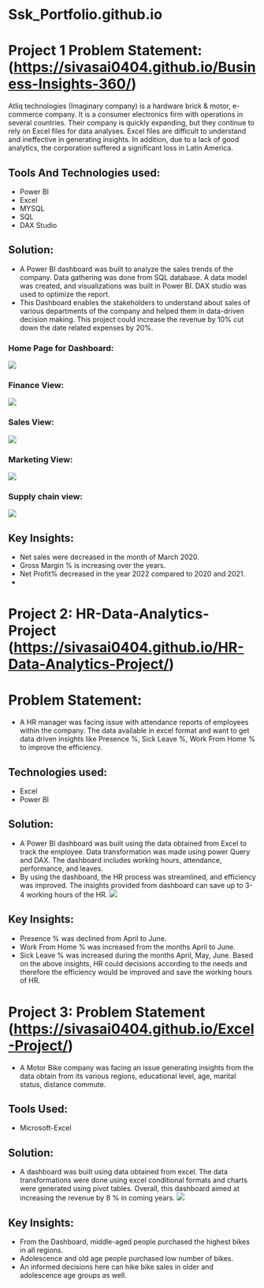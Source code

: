 # Ssk_Portfolio.github.io
# Project 1 Problem Statement:(https://sivasai0404.github.io/Business-Insights-360/)
Atliq technologies (Imaginary company) is a hardware brick & motor, e-commerce company. It is a consumer electronics firm with operations in several countries. Their company is quickly expanding, but they continue to rely on Excel files for data analyses. Excel files are difficult to understand and ineffective in generating insights. In addition, due to a lack of good analytics, the corporation suffered a significant loss in Latin America.

## Tools And Technologies used:
* Power BI
* Excel
* MYSQL
* SQL
* DAX Studio

## Solution:
* A Power BI dashboard was built to analyze the sales trends of the company. Data gathering was done from SQL database. A data model was created, and visualizations was built in Power BI. DAX studio was used to optimize the report.
* This Dashboard enables the stakeholders to understand about sales of various departments of the company and helped them in data-driven decision making. This project could increase the revenue by 10% cut down the date related expenses by 20%.
### Home Page for Dashboard:
![](https://github.com/SivaSai0404/SSK_Portfolio.github.io/blob/main/Screenshot%20(639).png)
### Finance View:
![]( https://github.com/SivaSai0404/SSK_Portfolio.github.io/blob/main/Screenshot%20(640).png)
### Sales View:
![](https://github.com/SivaSai0404/SSK_Portfolio.github.io/blob/main/Screenshot%20(641).png)
### Marketing View:
![]( https://github.com/SivaSai0404/SSK_Portfolio.github.io/blob/main/Screenshot%20(642).png)
### Supply chain view:
![](https://github.com/SivaSai0404/SSK_Portfolio.github.io/blob/main/Screenshot%20(643).png)


## Key Insights:
* Net sales were decreased in the month of March 2020.
* Gross Margin % is increasing over the years.
* Net Profit% decreased in the year 2022 compared to 2020 and 2021.
* 
# Project 2: HR-Data-Analytics-Project (https://sivasai0404.github.io/HR-Data-Analytics-Project/)
# Problem Statement:
* A HR manager was facing issue with attendance reports of employees within the company. The data available in excel format and want to get data driven insights like Presence %, Sick Leave %, Work From Home %  to improve the efficiency.
## Technologies used:
* Excel
* Power BI
## Solution:
* A Power BI dashboard was built using the data obtained from Excel to track the employee. Data transformation was made using power Query and DAX. The dashboard includes working hours, attendance, performance, and leaves. 
* By using the dashboard, the HR process was streamlined, and efficiency was improved. The insights provided from dashboard can save up to 3-4 working hours of the HR. ![](https://github.com/SivaSai0404/SSK_Portfolio.github.io/blob/main/Screenshot%20(645).png) 
## Key Insights:
* Presence % was declined from April to June.
* Work From Home % was increased from the months April to June.
* Sick Leave % was increased during the months April, May, June.
Based on the above insights, HR could decisions according to the needs and therefore the efficiency would be improved and save the working hours of HR.

# Project 3: Problem Statement (https://sivasai0404.github.io/Excel-Project/) 
* A Motor Bike company was facing an issue generating insights from the data obtain from its various regions, educational level, age, marital status, distance commute.
## Tools Used:
* Microsoft-Excel
## Solution:
* A dashboard was built using data obtained from excel. The data transformations were done using excel conditional formats and charts were generated using pivot tables. Overall, this dashboard aimed at increasing the revenue by 8 % in coming years.
![](https://github.com/SivaSai0404/SSK_Portfolio.github.io/blob/main/Screenshot%20(647).png) 
## Key Insights:
* From the Dashboard, middle-aged people purchased the highest bikes in all regions.
* Adolescence and old age people purchased low number of bikes.
* An informed decisions here can hike bike sales in older and adolescence age groups as well. 

